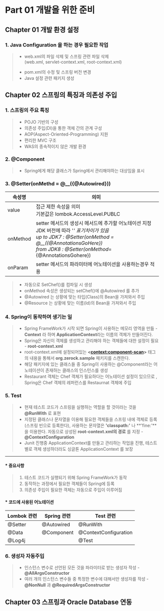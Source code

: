 # **Part 01** 개발을 위한 준비


## **Chapter 01** 개발 환경 설정


### 1. Java Configuration 을 하는 경우 필요한 작업
>   + web.xml의 파일 삭제 및 스프링 관련 파일 삭제  
>    (web.xml, servlet-context.xml, root-context.xml)
>   - pom.xml의 수정 및 스프링 버전 변경
>   - Java 설정 관련 패키지 생성


## **Chapter** 02 스프링의 특징과 의존성 주입

### 1. 스프링의 주요 특징
 >  - POJO 기반의 구성
 >  - 의존성 주입(DI)을 통한 객체 간의 관계 구성
 >  - AOP(Aspect-Oriented-Programming) 지원
 >  - 편리한 MVC 구조
 >  - WAS의 종속적이지 않은 개발 환경

### 2. @Component
 >   - Spring에게 해당 클래스가 Spring에서 관리해야하는 대상임을 표시

### 3. @Setter(onMethd = @__({@Autowired}))

 |속성명| 의미|
 |-----------------|------------------|
 |value|접근 제한 속성을 의미 </br> 기본값은  lombok.AccessLevel.PUBLC|
 |onMethod|setter 메서드의 생성시 메서드에 추가할 어노테이션 지정 </br> JDK 버전에 따라 '_' 표기차이가 있음  </br>up to JDK7 : @Setter(onMethod = @__({@AnnotationsGoHere})  </br>from JDK8 : @Setter(onMethod_={@AnnotationsGohere})|
 |onParam           |setter 메서드의 파라미터에 어노테이션을 사용하는경우 적용|


 >  - 자동으로 SetChef()를 컴파일 시 생성
 >  - onMethod 속성은 생성되는 setChef()에 @Autowired 를 추가
 >  - @Autowired 는 상황에 맞는 타입(Class)의 Bean을 가져와서 주입
 >  - @Resource 는 상황에 맞는 이름(Id)의 Bean을 가져와서 주입

 ### 4. Spring이 동작하며 생기는 일
 >  - Spring FrameWork가 시작 되면 Spring이 사용하는 메모리 영역을 만듦 - **Context** 라  하며 **ApplicationContext**라는 이름의 객체가 만들어진다.
 >  - Spring은 자신이 객체를 생성하고 관리해야 하는 객체들에 대한 설정이 필요 - **root-context.xml**
 >  - root-context.xml에 설정되어있는 **<<context:component-scan>>** 태그의 내용을 통해서 **org.zerock.sample** 패키지를 스캔한다.
 >  - 해당 패키지에 있는 클래스들 중 Spring이 사용하는 @Component라는 어노테이션이 존재하는 클래스의 인스턴스를 생성
 >  - Restaurant 객체는 Chef 객체가 필요하다는 어노테이션 설정이 있으므로 , Spring은 Chef 객체의 레퍼런스를 Restaurnat 객체에 주입

 ### 5. Test
 >  - 현재 테스트 코드가 스프링을 실행하는 역할을 할 것이라는 것을 **@RunWith** 로 표현
 >  - 지정된 클래스나 문자열을 이용해 필요한 객체들을 스프링 내에 객체로 등록(스프링 빈으로 등록한다),  사용하는 문자열은 **'classpath:'** 나 **'fine:'**을 이용한다. 자동으로 상성된 **root-context.xml의 경로** 를 지정 - **@ContextConfiguration**
 >  - Junit 진행중 ApplicationContext를 만들고 관리하는 작업을 진행, 테스트 별로 객체 생성하더라도 싱글톤 ApplicationContext 를 보장
 ---------
 #### * 중요사항 
 >  1. 테스트 코드가 실행되기 위해 Spring FrameWork가 동작
 >  2. 동작하는 과정에서 필요한 객체들이 Spring에 등록
 >  3. 의존성 주입이 필요한 객체는 자동으로 주입이 이루어짐


 #### * 코드에 사용된 어노테이션
 |Lombok 관련       |  Spring 관련      | Test 관련
 |-----------------|------------------|---------
 |@Setter          |@Autowired        |@RunWith
 |@Data            |@Component        |@ContextConfiguration
 |@Log4j           |                  |@Test

### 6. 생성자 자동주입
>   - 인스턴스 변수로 선언된 모든 것을 파라미터로 받는 생성자 작성 - **@AllArgsConstructor**
>   - 여러 개의 인스턴스 변수들 중 특정한 변수에 대해서만 생성자를 작성 -  **@NonNull** 과 **@RequiredArgsConstructor** 

## **Chapter 03** 스프링과 Oracle Database 연동